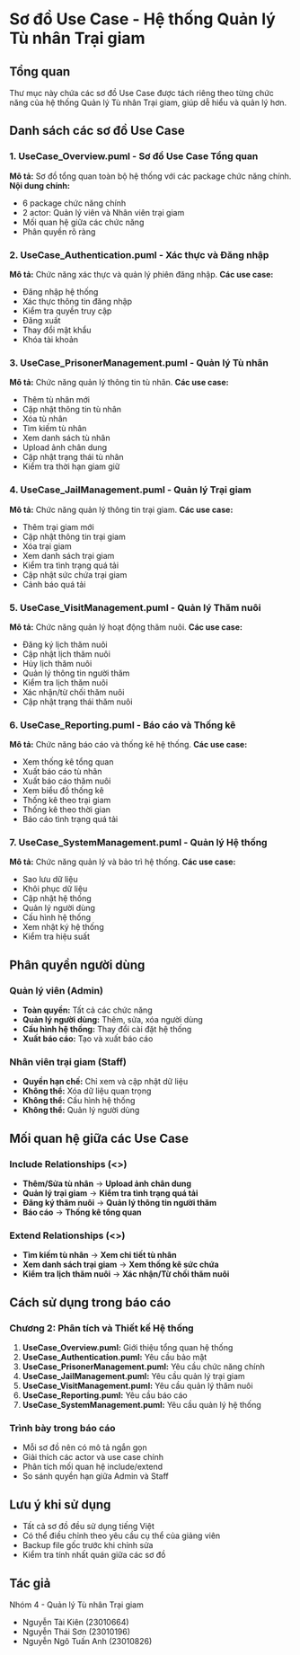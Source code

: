 # Sơ đồ Use Case - Hệ thống Quản lý Tù nhân Trại giam

## Tổng quan
Thư mục này chứa các sơ đồ Use Case được tách riêng theo từng chức năng của hệ thống Quản lý Tù nhân Trại giam, giúp dễ hiểu và quản lý hơn.

## Danh sách các sơ đồ Use Case

### 1. **UseCase_Overview.puml** - Sơ đồ Use Case Tổng quan
**Mô tả:** Sơ đồ tổng quan toàn bộ hệ thống với các package chức năng chính.
**Nội dung chính:**
- 6 package chức năng chính
- 2 actor: Quản lý viên và Nhân viên trại giam
- Mối quan hệ giữa các chức năng
- Phân quyền rõ ràng

### 2. **UseCase_Authentication.puml** - Xác thực và Đăng nhập
**Mô tả:** Chức năng xác thực và quản lý phiên đăng nhập.
**Các use case:**
- Đăng nhập hệ thống
- Xác thực thông tin đăng nhập
- Kiểm tra quyền truy cập
- Đăng xuất
- Thay đổi mật khẩu
- Khóa tài khoản

### 3. **UseCase_PrisonerManagement.puml** - Quản lý Tù nhân
**Mô tả:** Chức năng quản lý thông tin tù nhân.
**Các use case:**
- Thêm tù nhân mới
- Cập nhật thông tin tù nhân
- Xóa tù nhân
- Tìm kiếm tù nhân
- Xem danh sách tù nhân
- Upload ảnh chân dung
- Cập nhật trạng thái tù nhân
- Kiểm tra thời hạn giam giữ

### 4. **UseCase_JailManagement.puml** - Quản lý Trại giam
**Mô tả:** Chức năng quản lý thông tin trại giam.
**Các use case:**
- Thêm trại giam mới
- Cập nhật thông tin trại giam
- Xóa trại giam
- Xem danh sách trại giam
- Kiểm tra tình trạng quá tải
- Cập nhật sức chứa trại giam
- Cảnh báo quá tải

### 5. **UseCase_VisitManagement.puml** - Quản lý Thăm nuôi
**Mô tả:** Chức năng quản lý hoạt động thăm nuôi.
**Các use case:**
- Đăng ký lịch thăm nuôi
- Cập nhật lịch thăm nuôi
- Hủy lịch thăm nuôi
- Quản lý thông tin người thăm
- Kiểm tra lịch thăm nuôi
- Xác nhận/từ chối thăm nuôi
- Cập nhật trạng thái thăm nuôi

### 6. **UseCase_Reporting.puml** - Báo cáo và Thống kê
**Mô tả:** Chức năng báo cáo và thống kê hệ thống.
**Các use case:**
- Xem thống kê tổng quan
- Xuất báo cáo tù nhân
- Xuất báo cáo thăm nuôi
- Xem biểu đồ thống kê
- Thống kê theo trại giam
- Thống kê theo thời gian
- Báo cáo tình trạng quá tải

### 7. **UseCase_SystemManagement.puml** - Quản lý Hệ thống
**Mô tả:** Chức năng quản lý và bảo trì hệ thống.
**Các use case:**
- Sao lưu dữ liệu
- Khôi phục dữ liệu
- Cập nhật hệ thống
- Quản lý người dùng
- Cấu hình hệ thống
- Xem nhật ký hệ thống
- Kiểm tra hiệu suất

## Phân quyền người dùng

### Quản lý viên (Admin)
- **Toàn quyền:** Tất cả các chức năng
- **Quản lý người dùng:** Thêm, sửa, xóa người dùng
- **Cấu hình hệ thống:** Thay đổi cài đặt hệ thống
- **Xuất báo cáo:** Tạo và xuất báo cáo

### Nhân viên trại giam (Staff)
- **Quyền hạn chế:** Chỉ xem và cập nhật dữ liệu
- **Không thể:** Xóa dữ liệu quan trọng
- **Không thể:** Cấu hình hệ thống
- **Không thể:** Quản lý người dùng

## Mối quan hệ giữa các Use Case

### Include Relationships (<<include>>)
- **Thêm/Sửa tù nhân** → **Upload ảnh chân dung**
- **Quản lý trại giam** → **Kiểm tra tình trạng quá tải**
- **Đăng ký thăm nuôi** → **Quản lý thông tin người thăm**
- **Báo cáo** → **Thống kê tổng quan**

### Extend Relationships (<<extend>>)
- **Tìm kiếm tù nhân** → **Xem chi tiết tù nhân**
- **Xem danh sách trại giam** → **Xem thống kê sức chứa**
- **Kiểm tra lịch thăm nuôi** → **Xác nhận/Từ chối thăm nuôi**

## Cách sử dụng trong báo cáo

### Chương 2: Phân tích và Thiết kế Hệ thống
1. **UseCase_Overview.puml:** Giới thiệu tổng quan hệ thống
2. **UseCase_Authentication.puml:** Yêu cầu bảo mật
3. **UseCase_PrisonerManagement.puml:** Yêu cầu chức năng chính
4. **UseCase_JailManagement.puml:** Yêu cầu quản lý trại giam
5. **UseCase_VisitManagement.puml:** Yêu cầu quản lý thăm nuôi
6. **UseCase_Reporting.puml:** Yêu cầu báo cáo
7. **UseCase_SystemManagement.puml:** Yêu cầu quản lý hệ thống

### Trình bày trong báo cáo
- Mỗi sơ đồ nên có mô tả ngắn gọn
- Giải thích các actor và use case chính
- Phân tích mối quan hệ include/extend
- So sánh quyền hạn giữa Admin và Staff

## Lưu ý khi sử dụng
- Tất cả sơ đồ đều sử dụng tiếng Việt
- Có thể điều chỉnh theo yêu cầu cụ thể của giảng viên
- Backup file gốc trước khi chỉnh sửa
- Kiểm tra tính nhất quán giữa các sơ đồ

## Tác giả
Nhóm 4 - Quản lý Tù nhân Trại giam
- Nguyễn Tài Kiên (23010664)
- Nguyễn Thái Sơn (23010196)
- Nguyễn Ngô Tuấn Anh (23010826) 